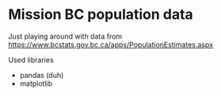 # Mission BC population data

Just playing around with data from
https://www.bcstats.gov.bc.ca/apps/PopulationEstimates.aspx

Used libraries
* pandas (duh)
* matplotlib

